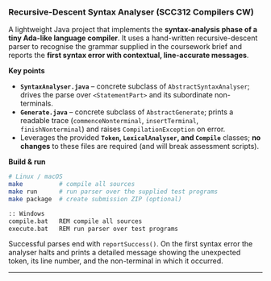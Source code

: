### Recursive-Descent Syntax Analyser (SCC312 Compilers CW)

A lightweight Java project that implements the **syntax-analysis phase of a tiny Ada-like language compiler**.
It uses a hand-written recursive-descent parser to recognise the grammar supplied in the coursework brief and reports the **first syntax error with contextual, line-accurate messages**.&#x20;

**Key points**

* **`SyntaxAnalyser.java`** – concrete subclass of `AbstractSyntaxAnalyser`; drives the parse over `<StatementPart>` and its subordinate non-terminals.
* **`Generate.java`** – concrete subclass of `AbstractGenerate`; prints a readable trace (`commenceNonterminal`, `insertTerminal`, `finishNonterminal`) and raises `CompilationException` on error.&#x20;
* Leverages the provided **`Token`, `LexicalAnalyser`, and `Compile`** classes; **no changes** to these files are required (and will break assessment scripts).&#x20;

**Build & run**

```bash
# Linux / macOS
make          # compile all sources
make run      # run parser over the supplied test programs
make package  # create submission ZIP (optional)

:: Windows
compile.bat   REM compile all sources
execute.bat   REM run parser over test programs
```

Successful parses end with `reportSuccess()`. On the first syntax error the analyser halts and prints a detailed message showing the unexpected token, its line number, and the non-terminal in which it occurred.&#x20;

---
